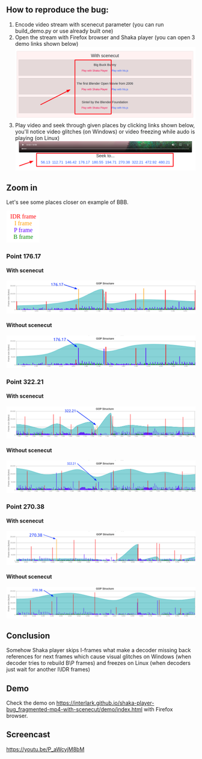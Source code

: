 ## How to reproduce the bug:
1) Encode video stream with scenecut parameter (you can run build_demo.py or use already built one)
2) Open the stream with Firefox browser and Shaka player (you can open 3 demo links shown below)
![Image of Links](https://raw.githubusercontent.com/interlark/shaka-player-bug_fragmented-mp4-with-scenecut/master/images/links.png)
3) Play video and seek through given places by clicking links shown below, you'll notice video glitches (on Windows) or video freezing while audo is playing (on Linux)
![Image of Seeks](https://raw.githubusercontent.com/interlark/shaka-player-bug_fragmented-mp4-with-scenecut/master/images/seeks.png)

## Zoom in
Let's see some places closer on example of BBB.

![Image of Zoom in Legend](https://raw.githubusercontent.com/interlark/shaka-player-bug_fragmented-mp4-with-scenecut/master/images/an_legend.png)

### Point 176.17
#### With scenecut
![Image of Zoom in 1-S](https://raw.githubusercontent.com/interlark/shaka-player-bug_fragmented-mp4-with-scenecut/master/images/an_1_scenecut.png)
#### Without scenecut
![Image of Zoom in 1-NS](https://raw.githubusercontent.com/interlark/shaka-player-bug_fragmented-mp4-with-scenecut/master/images/an_1_no-scenecut.png)

### Point 322.21
#### With scenecut
![Image of Zoom in 1-S](https://raw.githubusercontent.com/interlark/shaka-player-bug_fragmented-mp4-with-scenecut/master/images/an_2_scenecut.png)
#### Without scenecut
![Image of Zoom in 1-NS](https://raw.githubusercontent.com/interlark/shaka-player-bug_fragmented-mp4-with-scenecut/master/images/an_2_no-scenecut.png)

### Point 270.38
#### With scenecut
![Image of Zoom in 1-S](https://raw.githubusercontent.com/interlark/shaka-player-bug_fragmented-mp4-with-scenecut/master/images/an_3_scenecut.png)
#### Without scenecut
![Image of Zoom in 1-NS](https://raw.githubusercontent.com/interlark/shaka-player-bug_fragmented-mp4-with-scenecut/master/images/an_3_no-scenecut.png)

## Conclusion
Somehow Shaka player skips I-frames what make a decoder missing back references for next frames which cause visual glitches on Windows (when decoder tries to rebuild B\P frames) and freezes on Linux (when decoders just wait for another I\IDR frames)

## Demo
Check the demo on https://interlark.github.io/shaka-player-bug_fragmented-mp4-with-scenecut/demo/index.html with Firefox browser.

## Screencast
https://youtu.be/P_aWcyjM8bM
